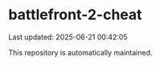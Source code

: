 # battlefront-2-cheat

Last updated: 2025-06-21 00:42:05

This repository is automatically maintained.
